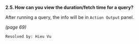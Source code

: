 **2.5. How can you view the duration/fetch time for a query?**

After running a query, the info will be in `Action Output` panel.

*(page 69)*

`Resolved by: Hieu Vu`
